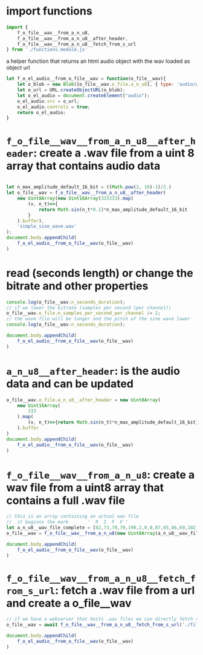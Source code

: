 <!-- {"s_msg":"this file was automatically generated","s_by":"f_generate_markdown.module.js","s_ts_created":"Thu Aug 31 2023 01:10:52 GMT+0200 (Central European Summer Time)","n_ts_created":1693437052102} -->
# import functions
```javascript
import {
    f_o_file__wav__from_a_n_u8,
    f_o_file__wav__from_a_n_u8__after_header,
    f_o_file__wav__from_a_n_u8__fetch_from_s_url
} from './functions.module.js'


```
a helper function that returns an html audio object with the wav loaded as object url
```javascript
let f_o_el_audio__from_o_file__wav = function(o_file__wav){
    let o_blob = new Blob([o_file__wav.o_file.a_n_u8], { type: 'audio/wav' });
    let o_url = URL.createObjectURL(o_blob);
    let o_el_audio = document.createElement("audio");
    o_el_audio.src = o_url;
    o_el_audio.controls = true;
    return o_el_audio;
}
```
# `f_o_file__wav__from_a_n_u8__after_header`: create a .wav file from a uint 8 array that contains audio data
```javascript

let n_max_amplitude_default_16_bit = ((Math.pow(2, 16)-1)/2.)
let o_file__wav = f_o_file__wav__from_a_n_u8__after_header(
    new Uint8Array(new Uint16Array(333333).map(
        (v, n_t)=>{
            return Math.sin(n_t*0.1)*n_max_amplitude_default_16_bit
        }
    ).buffer), 
    'simple_sine_wave.wav'
);
document.body.appendChild(
    f_o_el_audio__from_o_file__wav(o_file__wav)
)

```
# read (seconds length) or change the bitrate and other properties
```javascript
console.log(o_file__wav.n_seconds_duration); 
// if we lower the bitrate (samples per second (per channel))
o_file__wav.o_file.n_samples_per_second_per_channel /= 2;
// the wave file will be longer and the pitch of the sine wave lower
console.log(o_file__wav.n_seconds_duration);

document.body.appendChild(
    f_o_el_audio__from_o_file__wav(o_file__wav)
)

```
# `a_n_u8__after_header`: is the audio data and can be updated
```javascript
o_file__wav.o_file.a_n_u8__after_header = new Uint8Array(
    new Uint16Array(
        333
    ).map(
        (v, n_t)=>{return Math.sin(n_t)*n_max_amplitude_default_16_bit}
    ).buffer
)
document.body.appendChild(
    f_o_el_audio__from_o_file__wav(o_file__wav)
)


```
# `f_o_file__wav__from_a_n_u8`: create a wav file from a uint8 array that contains a full .wav file
```javascript
// this is an array containing an actual wav file
//  it beginns the mark       '  R  I  F  F ' 
let a_n_u8__wav_file_complete = [82,73,70,70,190,2,0,0,87,65,86,69,102,109,116,32,16,0,0,0,1,0,1,0,17,43,0,0,34,86,0,0,16,0,16,0,100,97,116,97,154,2,0,0,0,0,180,107,99,116,16,18,34,159,67,133,61,220,23,84,162,126,192,52,94,186,1,128,82,187,199,53,203,126,60,83,39,219,242,132,225,159,47,19,218,116,23,107,222,254,176,147,23,140,16,239,155,97,106,122,172,34,15,171,137,129,73,204,148,70,252,127,184,67,50,201,14,129,161,173,239,37,93,123,95,95,179,235,176,138,137,149,68,2,233,108,109,115,209,15,171,157,236,133,107,222,201,85,73,126,173,50,122,184,9,128,63,189,212,55,21,127,128,81,253,216,87,132,99,161,107,21,194,117,213,105,154,252,127,146,18,141,79,241,14,99,187,121,125,32,96,169,232,129,94,206,117,72,239,127,201,65,40,199,201,128,97,175,23,40,242,123,216,93,119,233,205,137,208,150,135,4,22,110,110,114,144,13,59,156,160,134,156,224,116,87,229,125,150,48,156,182,27,128,48,191,219,57,85,127,189,79,214,214,198,131,238,162,166,23,161,118,138,104,87,250,87,145,22,142,144,243,121,100,3,121,74,30,185,167,80,130,119,208,81,74,216,127,213,63,35,197,142,128,38,177,60,42,126,124,74,92,61,231,243,136,30,152,203,6,57,111,101,113,79,11,212,154,93,135,208,226,24,89,120,125,124,46,196,180,55,128,39,193,222,59,139,127,244,77,178,212,64,131,128,164,223,25,118,119,55,103,20,248,56,144,35,143,210,245,221,101,65,120,22,28,24,166,195,130,147,210,38,76,183,127,220,61,34,195,94,128,242,178,94,44,0,125,180,90,5,229,35,136,117,153,14,9,84,112,83,112,13,9,117,153,35,136,6,229,181,90,0,125,93,44,242,178,94,128,35,195,221,61,183,127,37,76,146,210,195,130,25,166,22,28,66,120,220,101,209,245,34,143,57,144,21,248,56,103,118,119,222,25,127,164,64,131,179,212,245,77,139,127,221,59,38,193,55,128,197,180,125,46,120,125,24,89,207,226,92,135,213,154,80,11,101,113,57,111,202,6,30,152,244,136,62,231,75,92,126,124,60,42,38,177,142,128,35,197,214,63,216,127,80,74,118,208,80,130,186,167,75,30,3,121,121,100,143,243,21,142,88,145,88,250,139,104,161,118,165,23,237,162,199,131,215,214,190,79,85,127,218,57,47,191,27,128,157,182,151,48,229,125,116,87,155,224,159,134,60,156,145,13,110,114,21,110,134,4,207,150,205,137,120,233,217,93,242,123,22,40,96,175,201,128,41,199,202,65,239,127,117,72,93,206,232,129,97,169,126,32,187,121,13,99,78,241,17,141,128,146,155,252,213,105,194,117,106,21,99,161,87,132,254,216,129,81,21,127,211,55,62,189,9,128,123,184,174,50,73,126,201,85,106,222,236,133,171,157,210,15,109,115,233,108,67,2,137,149,177,138,180,235,96,95,92,123,238,37,161,173,15,129,51,201,185,67,252,127,148,70,72,204,137,129,16,171,173,34,106,122,154,97,15,239,23,140,176,147]
o_file__wav = f_o_file__wav__from_a_n_u8(new Uint8Array(a_n_u8__wav_file_complete));

document.body.appendChild(
    f_o_el_audio__from_o_file__wav(o_file__wav)
)


```
# `f_o_file__wav__from_a_n_u8__fetch_from_s_url`: fetch a .wav file from a url and create a o_file__wav
```javascript
// if we have a webserver that hosts .wav files we can directly fetch those into a o_wav__file 
o_file__wav = await f_o_file__wav__from_a_n_u8__fetch_from_s_url('./files/CantinaBand60.wav');

document.body.appendChild(
    f_o_el_audio__from_o_file__wav(o_file__wav)
)


```
